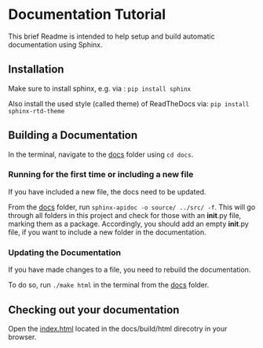 # Documentation Tutorial

This brief Readme is intended to help setup and build automatic documentation using Sphinx.

## Installation
Make sure to install sphinx, e.g. via :
``
pip install sphinx
``

Also install the used style (called theme) of ReadTheDocs via: ``pip install sphinx-rtd-theme``



## Building a Documentation
In the terminal, navigate to the [docs]() folder using ``cd docs``.

### Running for the first time or including a new file
If you have included a new file, the docs need to be updated. 

From the [docs]() folder, run ``sphinx-apidoc -o source/ ../src/ -f``.
This will go through all folders in this project and check for those with an __init__.py file, 
marking them as a package. Accordingly, you should add an empty __init__.py file, if you want to include a
new folder in the documentation.

### Updating the Documentation
If you have made changes to a file, you need to rebuild the documentation.

To do so, run ```./make html``` in the terminal from the [docs]() folder. 



## Checking out your documentation
Open the  [index.html](build/html/index.html) located in the docs/build/html direcotry in your browser.
